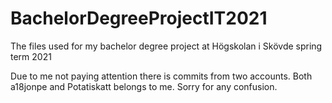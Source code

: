 # BachelorDegreeProjectIT2021
The files used for my bachelor degree project at Högskolan i Skövde spring term 2021

Due to me not paying attention there is commits from two accounts. Both a18jonpe and Potatiskatt belongs to me. Sorry for any confusion.
